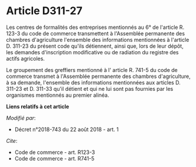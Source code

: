# Article D311-27

Les centres de formalités des entreprises mentionnés au  6° de l'article R. 123-3 du code de commerce transmettent à
l'Assemblée permanente des chambres d'agriculture l'ensemble des informations mentionnées à l'article D. 311-23 du présent
code qu'ils détiennent, ainsi que, lors de leur dépôt, les demandes d'inscription modificative ou de radiation du registre
des actifs agricoles.

Le groupement des greffiers mentionné à l' article R. 741-5 du code de commerce transmet à l'Assemblée permanente des
chambres d'agriculture, à sa demande, l'ensemble des informations mentionnées aux articles D. 311-23 et D. 311-33 qu'il
détient et qui ne lui sont pas fournies par les organismes mentionnés au premier alinéa.

**Liens relatifs à cet article**

_Modifié par_:

  - Décret n°2018-743 du 22 août 2018 - art. 1

_Cite_:

  - Code de commerce - art. R123-3
  - Code de commerce - art. R741-5
